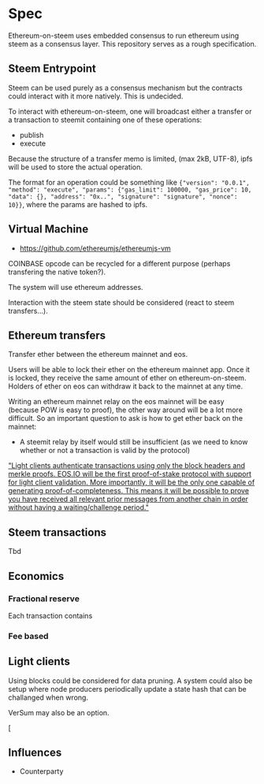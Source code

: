 # Spec
Ethereum-on-steem uses embedded consensus to run ethereum using steem as a consensus layer. This repository serves as a rough specification.

## Steem Entrypoint
Steem can be used purely as a consensus mechanism but the contracts could interact with it more natively. This is undecided.

To interact with ethereum-on-steem, one will broadcast either a transfer or a transaction to steemit containing one of these operations:
- publish
- execute

Because the structure of a transfer memo is limited, (max 2kB, UTF-8), ipfs will be used to store the actual operation. 

The format for an operation could be something like `{"version": "0.0.1", "method": "execute", "params": {"gas_limit": 100000, "gas_price": 10, "data": {}, "address": "0x..", "signature": "signature", "nonce": 10}}`, where the params are hashed to ipfs.

## Virtual Machine
* https://github.com/ethereumjs/ethereumjs-vm

COINBASE opcode can be recycled for a different purpose (perhaps transfering the native token?).

The system will use ethereum addresses.

Interaction with the steem state should be considered (react to steem transfers...).

## Ethereum transfers
Transfer ether between the ethereum mainnet and eos.

Users will be able to lock their ether on the ethereum mainnet app. Once it is locked, they receive the same amount of ether on ethereum-on-steem. Holders of ether on eos can withdraw it back to the mainnet at any time.

Writing an ethereum mainnet relay on the eos mainnet will be easy (because POW is easy to proof), the other way around will be a lot more difficult. So an important question to ask is how to get ether back on the mainnet:
- A steemit relay by itself would still be insufficient (as we need to know whether or not a transaction is valid by the protocol)

["Light clients authenticate transactions using only the block headers and merkle proofs. EOS.IO will be the first proof-of-stake protocol with support for light client validation. More importantly, it will be the only one capable of generating proof-of-completeness. This means it will be possible to prove you have received all relevant prior messages from another chain in order without having a waiting/challenge period."](https://medium.com/eosio/eos-io-dawn-2-0-released-development-update-c19348eac3c7)

## Steem transactions
Tbd

## Economics
### Fractional reserve
Each transaction contains 

### Fee based


## Light clients
Using blocks could be considered for data pruning. A system could also be setup where node producers periodically update a state hash that can be challanged when wrong.

VerSum may also be an option.

[


## Influences
* Counterparty
